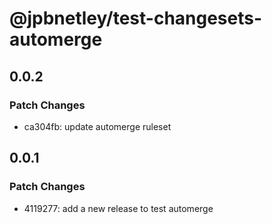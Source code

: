 # @jpbnetley/test-changesets-automerge

## 0.0.2

### Patch Changes

- ca304fb: update automerge ruleset

## 0.0.1

### Patch Changes

- 4119277: add a new release to test automerge
